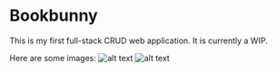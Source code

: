 # Bookbunny

This is my first full-stack CRUD web application. It is currently a WIP.

Here are some images:
![alt text](https://github.com/ahmadgaz/bookbunny/client/src/assets/ScrnCap1.png?raw=true)
![alt text](https://github.com/ahmadgaz/bookbunny/client/src/assets/ScrnCap2.png?raw=true)
